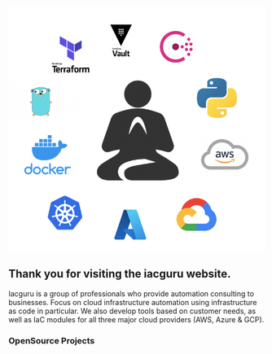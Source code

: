 ![Image](images/guru.png)
## Thank you for visiting the iacguru website.

Iacguru is a group of professionals who provide automation consulting to businesses. Focus on cloud infrastructure automation using infrastructure as code in particular. We also develop tools based on customer needs, as well as IaC modules for all three major cloud providers (AWS, Azure & GCP).

### OpenSource Projects